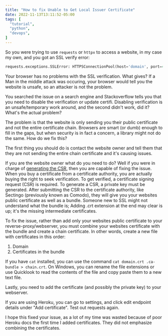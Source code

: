 ```yaml
---
title: "How to fix Unable to Get Local Issuer Certificate"
date: 2022-11-13T13:11:52-05:00
tags: [
  "tutorial",
  "python",
  "devops",
]
---
```


So you were trying to use `requests` or `httpx` to access a website, in my case my own, and you got an SSL verify error:

```py
requests.exceptions.SSLError: HTTPSConnectionPool(host='domain', port=443): Max retries exceeded with url: / (Caused by SSLError(SSLCertVerificationError(1, '[SSL: CERTIFICATE_VERIFY_FAILED] certificate verify failed: unable to get local issuer certificate (_ssl.c:997)')))
```

Your browser has no problems with the SSL verification. What gives? If a Man in the middle attack was occuring, your browser would tell you the website is unsafe, so an attacker is not the problem.

You searched the issue on a search engine and Stackoverflow tells you that you need to disable the verification or update certifi.
Disabling verification is an unsafe/temporary work around, and the second didn't work, did it? What's the actual problem?

The problem is that the website is only sending you their public certificate and not the entire certificate chain. Browsers are smart (or dumb)
enough to fill in the gaps, but when security is in fact a concern, a library might not do the same. How do we fix this?

The first thing you should do is contact the website owner and tell them that they are not sending the entire chain certificate and it's causing issues.

If you are the website owner what do you need to do? Well if you were in charge of [generating the CSR](https://www.ssldragon.com/blog/how-to-install-an-ssl-certificate-on-heroku/), then you are capable of fixing the issue. When you buy a certificate from a certificate authority, you are actually buying the right to seek verification. To get verified, a certificate signing request (CSR) is required. To generate a CSR, a private key must be generated. After submitting the CSR to the certificate authority, like Sectingo (previously known as Comodo), they will give you your websites public certificate as well as a bundle. Someone new to SSL might not understand what the bundle is; Adding .crt extension at the end may clear is up; it's the missing intermediate certificates.

To fix the issue, rather than add only your websites public certificate to your reverse-proxy/webserver, you must combine your websites certificate with the bundle and create a chain certificate. In other words, create a new file with certificates in this order:

1. Domain
2. Certificates in the bundle

If you have `cat` installed, you can use the command `cat domain.crt .ca-bundle > chain.crt`. On Windows, you can rename the file extensions or use Quicklook to read the contents of the file and copy paste them to a new text file.

Lastly, you need to add the certificate (and possibly the private key) to your webserver.

If you are using Heroku, you can go to settings, and click edit endpoint details under "Add certificate". Test out requests again.

I hope this fixed your issue, as a lot of my time was wasted because of poor Heroku docs the first time I added certificates. They did not emphasize combining the certificates.
